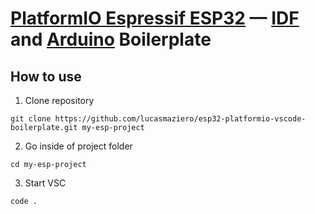 # [PlatformIO Espressif ESP32](https://github.com/platformio/platform-espressif32) — [IDF](https://github.com/espressif/esp-idf) and [Arduino](https://github.com/espressif/arduino-esp32) Boilerplate

## How to use

1. Clone repository
```
git clone https://github.com/lucasmaziero/esp32-platformio-vscode-boilerplate.git my-esp-project
```

2. Go inside of project folder
```
cd my-esp-project
```

3. Start VSC
```
code .
```
